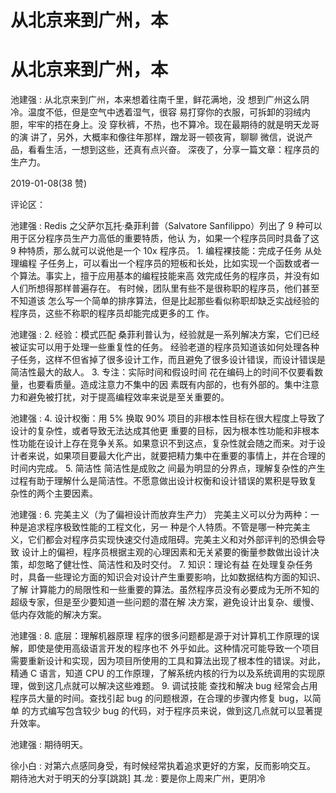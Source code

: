# 从北京来到广州，本

# 从北京来到广州，本

池建强 : 从北京来到广州，本来想着往南千里，鲜花满地，没 想到广州这么阴冷。温度不低，但是空气中透着湿气，很容 易打穿你的衣服，可拆卸的羽绒内胆，牢牢的捂在身上。没 穿秋裤，不热，也不算冷。现在最期待的就是明天龙哥的演 讲了，另外，大概率和像往年那样，蹭龙哥一顿夜宵，聊聊 微信，说说产品，看看生活，一想到这些，还真有点兴奋。 深夜了，分享一篇文章：程序员的生产力。

2019-01-08(38 赞)

评论区：

池建强 : Redis 之父萨尔瓦托·桑菲利普（Salvatore Sanfilippo）列出了 9 种可以用于区分程序员生产力高低的重要特质，他认 为，如果一个程序员同时具备了这 9 种特质，那么就可以说他是一个 10x 程序员。 1\. 编程裸技能：完成子任务 从处理编程 子任务上，可以看出一个程序员的短板和长处，比如实现一个函数或者一个算法。事实上，擅于应用基本的编程技能来高 效完成任务的程序员，并没有如人们所想得那样普遍存在。 有时候，团队里有些不是很称职的程序员，他们甚至不知道该 怎么写一个简单的排序算法，但是比起那些看似称职却缺乏实战经验的程序员，这些不称职的程序员却能完成更多的工 作。

池建强 : 2\. 经验：模式匹配 桑菲利普认为，经验就是一系列解决方案，它们已经被证实可以用于处理一些重复性的任务。 经验老道的程序员知道该如何处理各种子任务，这样不但省掉了很多设计工作，而且避免了很多设计错误，而设计错误是 简洁性最大的敌人。 3\. 专注：实际时间和假设时间 花在编码上的时间不仅要看数量，也要看质量。造成注意力不集中的因 素既有内部的，也有外部的。集中注意力和避免被打扰，对于提高编程效率来说是至关重要的。

池建强 : 4\. 设计权衡：用 5% 换取 90% 项目的非根本性目标在很大程度上导致了设计的复杂性，或者导致无法达成其他更 重要的目标，因为根本性功能和非根本性功能在设计上存在竞争关系。如果意识不到这点，复杂性就会随之而来。对于设 计者来说，如果项目要最大化产出，就要把精力集中在重要的事情上，并在合理的时间内完成。 5\. 简洁性 简洁性是成败之 间最为明显的分界点，理解复杂性的产生过程有助于理解什么是简洁性。不愿意做出设计权衡和设计错误的累积是导致复 杂性的两个主要因素。

池建强 : 6\. 完美主义（为了偏袒设计而放弃生产力） 完美主义可以分为两种：一种是追求程序极致性能的工程文化，另一 种是个人特质。不管是哪一种完美主义，它们都会对程序员实现快速交付造成阻碍。完美主义和对外部评判的恐惧会导致 设计上的偏袒，程序员根据主观的心理因素和无关紧要的衡量参数做出设计决策，却忽略了健壮性、简洁性和及时交付。 7\. 知识：理论有益 在处理复杂任务时，具备一些理论方面的知识会对设计产生重要影响，比如数据结构方面的知识、了解 计算能力的局限性和一些重要的算法。虽然程序员没有必要成为无所不知的超级专家，但是至少要知道一些问题的潜在解 决方案，避免设计出复杂、缓慢、低内存效能的解决方案。

池建强 : 8\. 底层：理解机器原理 程序的很多问题都是源于对计算机工作原理的误解，即使是使用高级语言开发的程序也不 外乎如此。这种情况可能导致一个项目需要重新设计和实现，因为项目所使用的工具和算法出现了根本性的错误。对此， 精通 C 语言，知道 CPU 的工作原理，了解系统内核的行为以及系统调用的实现原理，做到这几点就可以解决这些难题。 9\. 调试技能 查找和解决 bug 经常会占用程序员大量的时间。查找引起 bug 的问题根源，在合理的步骤内修复 bug，以简单 的方式编写包含较少 bug 的代码，对于程序员来说，做到这几点就可以显著提升效率。

池建强 : 期待明天。

徐小白 : 对第六点感同身受，有时候经常执着追求更好的方案，反而影响交互。 期待池大对于明天的分享[跳跳] 其.龙 : 要是你上周来广州，更阴冷